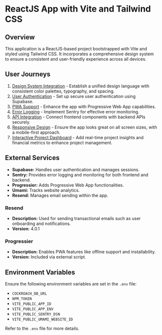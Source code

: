# ReactJS App with Vite and Tailwind CSS

## Overview

This application is a ReactJS-based project bootstrapped with Vite and styled using Tailwind CSS. It incorporates a comprehensive design system to ensure a consistent and user-friendly experience across all devices.

## User Journeys

1. [Design System Integration](docs/journeys/design-system-integration.md) - Establish a unified design language with consistent color palettes, typography, and spacing.
2. [User Authentication](docs/journeys/user-authentication.md) - Set up secure user authentication using Supabase.
3. [PWA Support](docs/journeys/pwa-support.md) - Enhance the app with Progressive Web App capabilities.
4. [Error Logging](docs/journeys/error-logging.md) - Implement Sentry for effective error monitoring.
5. [API Integration](docs/journeys/api-integration.md) - Connect frontend components with backend APIs securely.
6. [Responsive Design](docs/journeys/responsive-design.md) - Ensure the app looks great on all screen sizes, with a mobile-first approach.
7. [Interactive Project Dashboard](docs/journeys/interactive-project-dashboard.md) - Add real-time project insights and financial metrics to enhance project management.

## External Services

- **Supabase:** Handles user authentication and manages sessions.
- **Sentry:** Provides error logging and monitoring for both frontend and backend.
- **Progressier:** Adds Progressive Web App functionalities.
- **Umami:** Tracks website analytics.
- **Resend:** Manages email sending within the app.

### Resend

- **Description:** Used for sending transactional emails such as user onboarding and notifications.
- **Version:** 4.0.1

### Progressier

- **Description:** Enables PWA features like offline support and installability.
- **Version:** Included via external script.

## Environment Variables

Ensure the following environment variables are set in the `.env` file:

- `COCKROACH_DB_URL`
- `NPM_TOKEN`
- `VITE_PUBLIC_APP_ID`
- `VITE_PUBLIC_APP_ENV`
- `VITE_PUBLIC_SENTRY_DSN`
- `VITE_PUBLIC_UMAMI_WEBSITE_ID`

Refer to the `.env` file for more details.